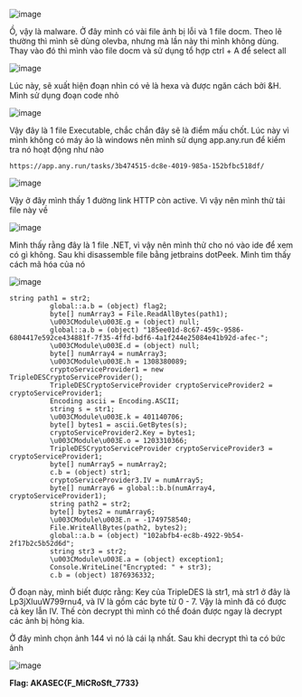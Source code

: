 ![image](https://github.com/anhshidou/akasecctf-2024/assets/120787381/34b40ab4-d578-4ff9-890c-ae015e95e067)

Ồ, vậy là malware. Ở đây mình có vài file ảnh bị lỗi và 1 file docm. Theo lẽ thường thì mình sẽ dùng olevba, nhưng mà lần này thi mình không dùng. Thay vào đó thì mình vào file docm và sử dụng tổ hợp ctrl + A để select all

![image](https://github.com/anhshidou/akasecctf-2024/assets/120787381/73092674-089c-42ba-b415-ec691990001f)

Lúc này, sẽ xuất hiện đoạn nhìn có vẻ là hexa và được ngăn cách bởi &H. Mình sử dụng đoạn code nhỏ

![image](https://github.com/anhshidou/akasecctf-2024/assets/120787381/8ce0b323-65f2-4245-8506-a58142ec20fe)

Vậy đây là 1 file Executable, chắc chắn đây sẽ là điểm mấu chốt. Lúc này vì mình không có máy ảo là windows nên mình sử dụng app.any.run để kiểm tra nó hoạt động như nào

``` https://app.any.run/tasks/3b474515-dc8e-4019-985a-152bfbc518df/ ```

![image](https://github.com/anhshidou/akasecctf-2024/assets/120787381/f1794b20-dae3-4239-91d5-5d6b113aa141)

Vậy ở đây mình thấy 1 đường link HTTP còn active. Vì vậy nên mình thử tải file này về

![image](https://github.com/anhshidou/akasecctf-2024/assets/120787381/907d3ade-c5ab-4d9a-92e3-c416eda1ab7b)

Mình thấy rằng đây là 1 file .NET, vì vậy nên mình thử cho nó vào ide để xem có gì không. Sau khi disassemble file bằng jetbrains dotPeek. Mình tìm thấy cách mã hóa của nó

![image](https://github.com/anhshidou/akasecctf-2024/assets/120787381/7e383744-fae0-4fea-a3dd-639c65dd7211)

```
string path1 = str2;
          global::a.b = (object) flag2;
          byte[] numArray3 = File.ReadAllBytes(path1);
          \u003CModule\u003E.g = (object) null;
          global::a.b = (object) "185ee01d-8c67-459c-9586-6804417e592ce434881f-7f35-4ffd-bdf6-4a1f244e25084e41b92d-afec-";
          \u003CModule\u003E.d = (object) null;
          byte[] numArray4 = numArray3;
          \u003CModule\u003E.h = 1308380089;
          cryptoServiceProvider1 = new TripleDESCryptoServiceProvider();
          TripleDESCryptoServiceProvider cryptoServiceProvider2 = cryptoServiceProvider1;
          Encoding ascii = Encoding.ASCII;
          string s = str1;
          \u003CModule\u003E.k = 401140706;
          byte[] bytes1 = ascii.GetBytes(s);
          cryptoServiceProvider2.Key = bytes1;
          \u003CModule\u003E.o = 1203310366;
          TripleDESCryptoServiceProvider cryptoServiceProvider3 = cryptoServiceProvider1;
          byte[] numArray5 = numArray2;
          c.b = (object) str1;
          cryptoServiceProvider3.IV = numArray5;
          byte[] numArray6 = global::b.b(numArray4, cryptoServiceProvider1);
          string path2 = str2;
          byte[] bytes2 = numArray6;
          \u003CModule\u003E.n = -1749758540;
          File.WriteAllBytes(path2, bytes2);
          global::a.b = (object) "102abfb4-ec8b-4922-9b54-2f17b2c5b52d6d";
          string str3 = str2;
          \u003CModule\u003E.a = (object) exception1;
          Console.WriteLine("Encrypted: " + str3);
          c.b = (object) 1876936332;
```

Ở đoạn này, mình biết được rằng: Key của TripleDES là str1, mà str1 ở đây là Lp3jXluuW799rnu4, và IV là gồm các byte từ 0 - 7. Vậy là mình đã có được cả key lẫn IV. Thế còn decrypt thì mình có thể đoán được ngay là decrypt các ảnh bị hỏng kia.

Ở đây mình chọn ảnh 144 vì nó là cái lạ nhất. Sau khi decrypt thì ta có bức ảnh

![image](https://github.com/anhshidou/akasecctf-2024/assets/120787381/d996e365-0ff4-4427-b87f-72d45d08cae3)

**Flag: AKASEC{F_MiCRoSft_7733}**
